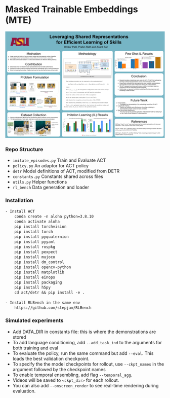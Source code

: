 # Masked Trainable Embeddings (MTE)

![MTE_Poster](./mte.png)

### Repo Structure
- ``imitate_episodes.py`` Train and Evaluate ACT
- ``policy.py`` An adaptor for ACT policy
- ``detr`` Model definitions of ACT, modified from DETR
- ``constants.py`` Constants shared across files
- ``utils.py`` Helper functions
- ``rl_bench`` Data generation and loader

### Installation

    - Install ACT
        conda create -n aloha python=3.8.10
        conda activate aloha
        pip install torchvision
        pip install torch
        pip install pyquaternion
        pip install pyyaml
        pip install rospkg
        pip install pexpect
        pip install mujoco
        pip install dm_control
        pip install opencv-python
        pip install matplotlib
        pip install einops
        pip install packaging
        pip install h5py
        cd act/detr && pip install -e .

    - Install RLBench in the same env
        https://github.com/stepjam/RLBench


### Simulated experiments

- Add DATA_DIR in constants file: this is where the demonstrations are stored
- To add language conditioning, add ```--add_task_ind``` to the arguments for both training and eval
- To evaluate the policy, run the same command but add ``--eval``. This loads the best validation checkpoint.
- To specify the the model checkpoints for rollout, use ```--ckpt_names``` in the argument followed by the checkpoint names
- To enable temporal ensembling, add flag ``--temporal_agg``.
- Videos will be saved to ``<ckpt_dir>`` for each rollout.
- You can also add ``--onscreen_render`` to see real-time rendering during evaluation.
